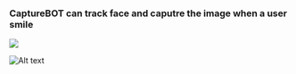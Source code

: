 ### CaptureBOT can track face and caputre the image when a user smile

![](https://github.com/Yun-twy/CaptureBOT/blob/master/capturebot.GIF)

![Alt text]()
